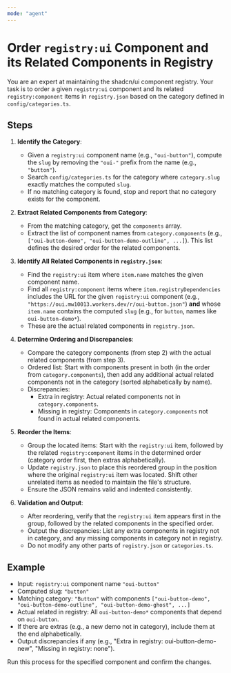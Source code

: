 ```yaml
---
mode: "agent"
---
```


# Order `registry:ui` Component and its Related Components in Registry

You are an expert at maintaining the shadcn/ui component registry. Your task is to order a given `registry:ui` component and its related `registry:component` items in `registry.json` based on the category defined in `config/categories.ts`.

## Steps

1. **Identify the Category**:

   - Given a `registry:ui` component name (e.g., `"oui-button"`), compute the `slug` by removing the `"oui-"` prefix from the name (e.g., `"button"`).
   - Search `config/categories.ts` for the category where `category.slug` exactly matches the computed `slug`.
   - If no matching category is found, stop and report that no category exists for the component.

2. **Extract Related Components from Category**:

   - From the matching category, get the `components` array.
   - Extract the list of component names from `category.components` (e.g., `["oui-button-demo", "oui-button-demo-outline", ...]`). This list defines the desired order for the related components.

3. **Identify All Related Components in `registry.json`**:

   - Find the `registry:ui` item where `item.name` matches the given component name.
   - Find all `registry:component` items where `item.registryDependencies` includes the URL for the given `registry:ui` component (e.g., `"https://oui.mw10013.workers.dev/r/oui-button.json"`) **and** whose `item.name` contains the computed `slug` (e.g., for `button`, names like `oui-button-demo*`).
   - These are the actual related components in `registry.json`.

4. **Determine Ordering and Discrepancies**:

   - Compare the category components (from step 2) with the actual related components (from step 3).
   - Ordered list: Start with components present in both (in the order from `category.components`), then add any additional actual related components not in the category (sorted alphabetically by name).
   - Discrepancies:
     - Extra in registry: Actual related components not in `category.components`.
     - Missing in registry: Components in `category.components` not found in actual related components.

5. **Reorder the Items**:

   - Group the located items: Start with the `registry:ui` item, followed by the related `registry:component` items in the determined order (category order first, then extras alphabetically).
   - Update `registry.json` to place this reordered group in the position where the original `registry:ui` item was located. Shift other unrelated items as needed to maintain the file's structure.
   - Ensure the JSON remains valid and indented consistently.

6. **Validation and Output**:
   - After reordering, verify that the `registry:ui` item appears first in the group, followed by the related components in the specified order.
   - Output the discrepancies: List any extra components in registry not in category, and any missing components in category not in registry.
   - Do not modify any other parts of `registry.json` or `categories.ts`.

## Example

- Input: `registry:ui` component name `"oui-button"`
- Computed slug: `"button"`
- Matching category: `"Button"` with components `["oui-button-demo", "oui-button-demo-outline", "oui-button-demo-ghost", ...]`
- Actual related in registry: All `oui-button-demo*` components that depend on `oui-button`.
- If there are extras (e.g., a new demo not in category), include them at the end alphabetically.
- Output discrepancies if any (e.g., "Extra in registry: oui-button-demo-new", "Missing in registry: none").

Run this process for the specified component and confirm the changes.

